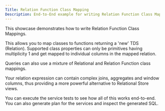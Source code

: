 ```yaml
---
Title: Relation Function Class Mapping
Description: End-to-End example for writing Relation Function Class Mappings
---
```


This showcase demonstrates how to write Relation Function Class Mappings.

This allows you to map classes to functions returning a 'new' TDS (Relation). Supported class properties can only be primitives
having multiplicity 1 and get mapped to individual columns in the mapped relation.

Queries can also use a mixture of Relational and Relation Function class mappings.

Your relation expression can contain complex joins, aggregates and window columns, thus providing a more powerful alternative to
Relational Store views.

You can execute the service tests to see how all of this works end-to-end. You can also generate plan for the services and inspect
the generated SQL.
